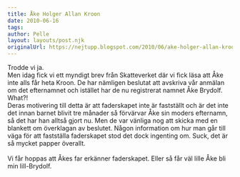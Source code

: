 ```yaml
---
title: Åke Holger Allan Kroon
date: 2010-06-16
tags: 	
author: Pelle
layout: layouts/post.njk
originalUrl: https://nejtupp.blogspot.com/2010/06/ake-holger-allan-kroon.html
---
```


Trodde vi ja.<br>Men idag fick vi ett myndigt brev från Skatteverket där vi fick läsa att Åke inte alls får heta Kroon. De har nämligen beslutat att avskriva vår anmälan om det efternamnet och istället har de nu registrerat namnet Åke Brydolf. What?!<br>Deras motivering till detta är att faderskapet inte är fastställt och är det inte det innan barnet blivit tre månader så förvärvar Åke sin moders efternamn, så det har han alltså gjort nu. Men de var vänliga nog att skicka med en blankett om överklagan av beslutet. Någon information om hur man går till väga för att fastställa faderskapet stod det dock ingenting om. Suck, det är så mycket papper överallt.<br><br>Vi får hoppas att Åkes far erkänner faderskapet. Eller så får väl lille Åke bli min lill-Brydolf.
